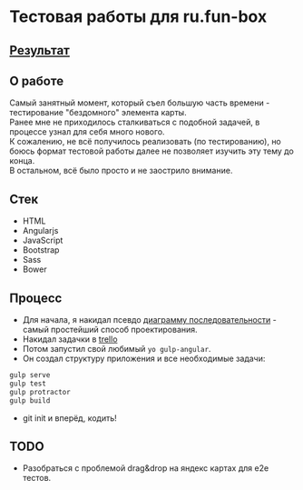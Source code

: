 # Тестовая работы для ru.fun-box
## [Результат](http://pashaigood.github.io/ru.fun-box.testwork)

## О работе

Самый занятный момент, который съел большую часть времени - тестирование "бездомного" элемента карты.
<br/>
Ранее мне не приходилось сталкиваться с подобной задачей, в процессе узнал для себя много нового.
<br/>
К сожалению, не всё получилось реализовать (по тестированию), но боюсь формат тестовой работы далее не позволяет изучить эту тему до конца.
<br/>
В остальном, всё было просто и не заострило внимание.

## Стек
* HTML
* Angularjs
* JavaScript
* Bootstrap
* Sass
* Bower

## Процесс

* Для начала, я накидал псевдо [диаграмму последовательности](http://joxi.ru/Y2Lp3YQh6PQR26) - самый простейший способ проектирования.
* Накидал задачки в [trello](https://trello.com/b/sP1ZUkYm/ru-fun-box-testwork)
* Потом запустил свой любимый `yo gulp-angular`.
* Он создал структуру приложения и все необходимые задачи:
```sh
gulp serve
gulp test
gulp protractor
gulp build
```
* git init и вперёд, кодить!

## TODO
* Разобраться с проблемой drag&drop на яндекс картах для e2e тестов.
